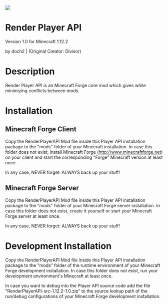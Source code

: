 [![](http://cf.way2muchnoise.eu/full_449533_downloads.svg)](https://www.curseforge.com/minecraft/mc-mods/renderplayerapi)


Render Player API
===============

Version 1.0 for Minecraft 1.12.2

by doch2 | (Original Creator: Divisor) 



Description
===========

Render Player API is an Minecraft Forge core mod which gives while minimizing conflicts between mods.



Installation
============

Minecraft Forge Client
----------------------

Copy the RenderPlayerAPI Mod file inside this Player API installation package to the "mods" folder of your Minecraft installation. In case this folder does not exist, install Minecraft Forge (http://www.minecraftforge.net) on your client and start the corresponding "Forge" Minecraft version at least once.

In any case, NEVER forget: ALWAYS back up your stuff!


Minecraft Forge Server
----------------------

Copy the RenderPlayerAPI Mod file inside this Player API installation package to the "mods" folder of your Minecraft Forge server installation. In case this folder does not exist, create it yourself or start your Minecraft Forge server at least once.

In any case, NEVER forget: ALWAYS back up your stuff!



Development Installation
========================

Copy the RenderPlayerAPI Mod file inside this Player API installation package to the "mods" folder of the runtime environment of your Minecraft Forge development installation. In case this folder does not exist, run your development environment's Minecraft at least once.

In case you want to debug into the Player API source code add the file "RenderPlayerAPI-src-1.12.2-1.0.zip" to the source lookup path of the run/debug configurations of your Minecraft Forge development installation.
